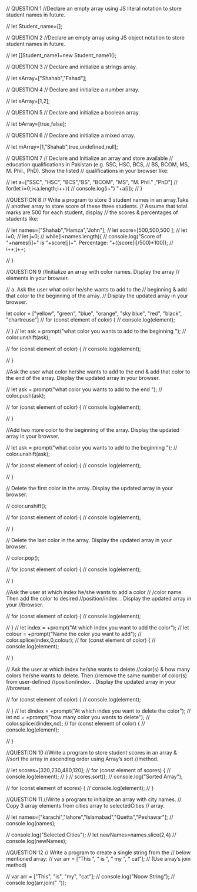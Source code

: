 // QUESTION 1
//Declare an empty array using JS literal notation to store student names in future.

// let Student_name=[];

// QUESTION 2
//Declare an empty array using JS object notation to store student names in future.

// let []Student_name1=new Student_name1();


// QUESTION 3
// Declare and initialize a strings array.

// let sArray=["Shahab","Fahad"];


// QUESTION 4
// Declare and initialize a number array.

// let sArray=[1,2];


// QUESTION 5
// Declare and initialize a boolean array.

// let bArray=[true,false];


// QUESTION 6
// Declare and initialize a mixed array.

// let mArray=[1,"Shahab",true,undefined,null];


// QUESTION 7
// Declare and Initialize an array and store available
// education qualifications in Pakistan (e.g. SSC, HSC, BCS,
// BS, BCOM, MS, M. Phil., PhD). Show the listed
// qualifications in your browser like:

// let a=["SSC", "HSC", "BCS","BS", "BCOM", "MS", "M. Phil." ,"PhD"]
// for(let i=0;i<a.length;i++){
//     console.log(i+") "+a[i]);
// }

//QUESTION 8
// Write a program to store 3 student names in an array.Take
// another array to store score of these three students.
// Assume that total marks are 500 for each student, display
// the scores & percentages of students like:

// let names=["Shahab","Hamza","John"];
// let score=[500,500,500 ];
// let i=0;
// let j=0;
// while(i<names.length){
//     console.log("Score of "+names[i]+" is "+score[j]+". Percentage: "+((score[i]/500)*100));
//     i++;j++;

// }


//QUESTION 9
//Initialize an array with color names. Display the array
// elements in your browser.

// a. Ask the user what color he/she wants to add to the
// beginning & add that color to the beginning of the array.
// Display the updated array in your browser.

let color = ["yellow", "green", "blue", "orange", "sky blue", "red", "black", "chartreuse"]
// for (const element of color) {
//     console.log(element);

// }
// let ask = prompt("what color you wants to add to the beginning ");
// color.unshift(ask);

// for (const element of color) {
//     console.log(element);

// }

//Ask the user what color he/she wants to add to the end & add that color to the end of the array. Display the updated array in your browser.

// let ask = prompt("what color you wants to add to the end ");
// color.push(ask);

// for (const element of color) {
//     console.log(element);

// }


//Add two more color to the beginning of the array. Display the updated array in your browser.


// let ask = prompt("what color you wants to add to the beginning ");
// color.unshift(ask);

// for (const element of color) {
//     console.log(element);

// }

// Delete the first color in the array. Display the updated array in your browser.

// color.unshift();

// for (const element of color) {
//     console.log(element);

// }

// Delete the last color in the array. Display the updated array in your browser.

// color.pop();

// for (const element of color) {
//     console.log(element);

// }


//Ask the user at which index he/she wants to add a color
// /color name. Then add the color to desired
//position/index. . Display the updated array in your
//browser.

// for (const element of color) {
//     console.log(element);

// }
// let index = +prompt("At which index you want to add the color");
// let colour = +prompt("Name the color you want to add");
// color.splice(index,0,colour);
// for (const element of color) {
//     console.log(element);

// }

// Ask the user at which index he/she wants to delete
//color(s) & how many colors he/she wants to delete. Then
//remove the same number of color(s) from user-defined
//position/index. . Display the updated array in your
//browser.

// for (const element of color) {
//     console.log(element);

// }
// let dindex = +prompt("At which index you want to delete the color");
// let nd = +prompt("how many color you wants to delete");
// color.splice(dindex,nd);
// for (const element of color) {
//     console.log(element);

// }


//QUESTION 10
//Write a program to store student scores in an array &
//sort the array in ascending order using Array’s sort
//method.

// let scores=[320,230,480,120];
// for (const element of scores) {
//     console.log(element);
// }
// scores.sort();
// console.log("Sorted Array");

// for (const element of scores) {
//     console.log(element);
// }


//QUESTION 11
//Write a program to initialize an array with city names.
// Copy 3 array elements from cities array to selectedCities
// array.

// let names=["karachi","lahore","Islamabad","Quetta","Peshawar"];
// console.log(names);

// console.log("Selected Cities");
// let newNames=names.slice(2,4)
// console.log(newNames);

//QUESTION 12
// Write a program to create a single string from the
// below mentioned array:
// var arr = [“This ”, “ is ”, “ my ”, “ cat”];
// (Use array’s join method)

// var arr = ["This", "is", "my", "cat"];
// console.log("Noow String");
// console.log(arr.join(" "));

